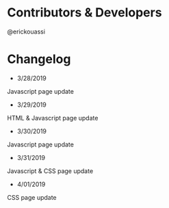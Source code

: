 # Contributors & Developers
@erickouassi

# Changelog

* 3/28/2019

Javascript page update

* 3/29/2019

HTML & Javascript page update

* 3/30/2019

Javascript page update

* 3/31/2019

Javascript & CSS page update

* 4/01/2019

CSS page update

